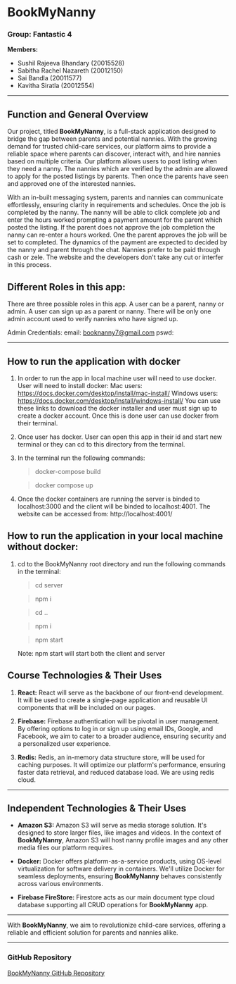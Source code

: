 # BookMyNanny

### Group: Fantastic 4

**Members:**

- Sushil Rajeeva Bhandary (20015528)
- Sabitha Rachel Nazareth (20012150)
- Sai Bandla (20011577)
- Kavitha Siratla (20012554)

---

## Function and General Overview

Our project, titled **BookMyNanny**, is a full-stack application designed to bridge the gap between parents and potential nannies. With the growing demand for trusted child-care services, our platform aims to provide a reliable space where parents can discover, interact with, and hire nannies based on multiple criteria. Our platform allows users to post listing when they need a nanny. The nannies which are verified by the admin are allowed to apply for the posted listings by parents. Then once the parents have seen and approved one of the interested nannies.

With an in-built messaging system, parents and nannies can communicate effortlessly, ensuring clarity in requirements and schedules. Once the job is completed by the nanny. The nanny will be able to click complete job and enter the hours worked prompting a payment amount for the parent which posted the listing. If the parent does not approve the job completion the nanny can re-enter a hours worked. One the parent approves the job will be set to completed. The dynamics of the payment are expected to decided by the nanny and parent through the chat. Nannies prefer to be paid through cash or zele. The website and the developers don't take any cut or interfer in this process.

## Different Roles in this app:

There are three possible roles in this app. A user can be a parent, nanny or admin. A user can sign up as a parent or nanny. There will be only one admin account used to verify nannies who have signed up.

Admin Credentials:
email: booknanny7@gmail.com
pswd:

---

## How to run the application with docker

1. In order to run the app in local machine user will need to use docker. User will need to install docker:
   Mac users: https://docs.docker.com/desktop/install/mac-install/
   Windows users: https://docs.docker.com/desktop/install/windows-install/
   You can use these links to download the docker installer and user must sign up to create a docker account. Once this is done user can use docker from their terminal.
2. Once user has docker. User can open this app in their id and start new terminal or they can cd to this directory from the terminal.
3. In the terminal run the following commands:

   > docker-compose build

   > docker compose up

4. Once the docker containers are running the server is binded to localhost:3000 and the client will be binded to localhost:4001.
   The website can be accessed from: http://localhost:4001/

## How to run the application in your local machine without docker:

1. cd to the BookMyNanny root directory and run the following commands in the terminal:

   > cd server

   > npm i

   > cd ..

   > npm i

   > npm start

   Note: npm start will start both the client and server

## Course Technologies & Their Uses

1. **React:** React will serve as the backbone of our front-end development. It will be used to create a single-page application and reusable UI components that will be included on our pages.
2. **Firebase:** Firebase authentication will be pivotal in user management. By offering options to log in or sign up using email IDs, Google, and Facebook, we aim to cater to a broader audience, ensuring security and a personalized user experience.

3. **Redis:** Redis, an in-memory data structure store, will be used for caching purposes. It will optimize our platform's performance, ensuring faster data retrieval, and reduced database load. We are using redis cloud.

---

## Independent Technologies & Their Uses

- **Amazon S3:** Amazon S3 will serve as media storage solution. It's designed to store larger files, like images and videos. In the context of **BookMyNanny**, Amazon S3 will host nanny profile images and any other media files our platform requires.

- **Docker:** Docker offers platform-as-a-service products, using OS-level virtualization for software delivery in containers. We'll utilize Docker for seamless deployments, ensuring **BookMyNanny** behaves consistently across various environments.

- **Firebase FireStore:** Firestore acts as our main document type cloud database supporting all CRUD operations for **BookMyNanny** app.

---

With **BookMyNanny**, we aim to revolutionize child-care services, offering a reliable and efficient solution for parents and nannies alike.

---

### GitHub Repository

[BookMyNanny GitHub Repository](https://github.com/sushilrajeeva/BookMyNanny)
